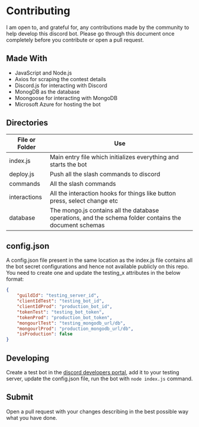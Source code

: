 # Contributing

I am open to, and grateful for, any contributions made by the community to help develop this discord bot. Please go through this document once completely before you contribute or open a pull request.

## Made With

- JavaScript and Node.js
- Axios for scraping the contest details
- Discord.js for interacting with Discord
- MonogDB as the database
- Moongoose for interacting with MongoDB
- Microsoft Azure for hosting the bot

## Directories

| File or Folder | Use|
| --- | --- |
| index.js | Main entry file which initializes everything and starts the bot|
| deploy.js | Push all the slash commands to discord |
| commands | All the slash commands |
| interactions | All the interaction hooks for things like button press, select change etc |
| database | The mongo.js contains all the database operations, and the schema folder contains the document schemas |

## config.json

A config.json file present in the same location as the index.js file contains all the bot secret configurations and hence not available publicly on this repo. You need to create one and update the testing_x attributes in the below format:

```json
{
    "guildId": "testing_server_id",
    "clientIdTest": "testing_bot_id",
    "clientIdProd": "production_bot_id",
    "tokenTest": "testing_bot_token",
    "tokenProd": "production_bot_token",
    "mongourlTest": "testing_mongodb_url/db",
    "mongourlProd": "production_mongodb_url/db",
    "isProduction": false
}
```

## Developing

Create a test bot in the [discord developers portal](https://discord.com/developers), add it to your testing server, update the config.json file, run the bot with `node index.js` command.

## Submit

Open a pull request with your changes describing in the best possible way what you have done.